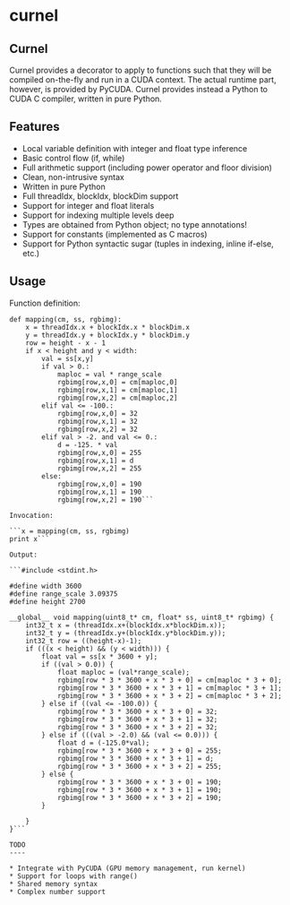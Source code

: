 # curnel

Curnel
------

Curnel provides a decorator to apply to functions such that they will be compiled on-the-fly and run in a CUDA context.
The actual runtime part, however, is provided by PyCUDA. Curnel provides instead a Python to CUDA C compiler, 
written in pure Python.

Features
--------

* Local variable definition with integer and float type inference
* Basic control flow (if, while)
* Full arithmetic support (including power operator and floor division)
* Clean, non-intrusive syntax
* Written in pure Python
* Full threadIdx, blockIdx, blockDim support
* Support for integer and float literals
* Support for indexing multiple levels deep
* Types are obtained from Python object; no type annotations!
* Support for constants (implemented as C macros)
* Support for Python syntactic sugar (tuples in indexing, inline if-else, etc.)

Usage
-----

Function definition:
```@cuda(height=2700, width=3600, range_scale=99./32.)
def mapping(cm, ss, rgbimg):
    x = threadIdx.x + blockIdx.x * blockDim.x
    y = threadIdx.y + blockIdx.y * blockDim.y
    row = height - x - 1
    if x < height and y < width:
        val = ss[x,y]
        if val > 0.:
            maploc = val * range_scale
            rgbimg[row,x,0] = cm[maploc,0]
            rgbimg[row,x,1] = cm[maploc,1]
            rgbimg[row,x,2] = cm[maploc,2]
        elif val <= -100.:
            rgbimg[row,x,0] = 32
            rgbimg[row,x,1] = 32
            rgbimg[row,x,2] = 32
        elif val > -2. and val <= 0.:
            d = -125. * val
            rgbimg[row,x,0] = 255
            rgbimg[row,x,1] = d
            rgbimg[row,x,2] = 255
        else:
            rgbimg[row,x,0] = 190
            rgbimg[row,x,1] = 190
            rgbimg[row,x,2] = 190```
  
Invocation:
  
```x = mapping(cm, ss, rgbimg)
print x```

Output:

```#include <stdint.h>

#define width 3600
#define range_scale 3.09375
#define height 2700

__global__ void mapping(uint8_t* cm, float* ss, uint8_t* rgbimg) {
    int32_t x = (threadIdx.x+(blockIdx.x*blockDim.x));
    int32_t y = (threadIdx.y+(blockIdx.y*blockDim.y));
    int32_t row = ((height-x)-1);
    if (((x < height) && (y < width))) {
        float val = ss[x * 3600 + y];
        if ((val > 0.0)) {
            float maploc = (val*range_scale);
            rgbimg[row * 3 * 3600 + x * 3 + 0] = cm[maploc * 3 + 0];
            rgbimg[row * 3 * 3600 + x * 3 + 1] = cm[maploc * 3 + 1];
            rgbimg[row * 3 * 3600 + x * 3 + 2] = cm[maploc * 3 + 2];
        } else if ((val <= -100.0)) {
            rgbimg[row * 3 * 3600 + x * 3 + 0] = 32;
            rgbimg[row * 3 * 3600 + x * 3 + 1] = 32;
            rgbimg[row * 3 * 3600 + x * 3 + 2] = 32;
        } else if (((val > -2.0) && (val <= 0.0))) {
            float d = (-125.0*val);
            rgbimg[row * 3 * 3600 + x * 3 + 0] = 255;
            rgbimg[row * 3 * 3600 + x * 3 + 1] = d;
            rgbimg[row * 3 * 3600 + x * 3 + 2] = 255;
        } else {
            rgbimg[row * 3 * 3600 + x * 3 + 0] = 190;
            rgbimg[row * 3 * 3600 + x * 3 + 1] = 190;
            rgbimg[row * 3 * 3600 + x * 3 + 2] = 190;
        }
        
    }
}```

TODO
----

* Integrate with PyCUDA (GPU memory management, run kernel)
* Support for loops with range()
* Shared memory syntax
* Complex number support
